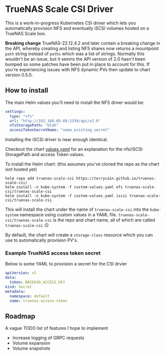 # TrueNAS Scale CSI Driver

This is a work-in-progress Kubernetes CSI driver which lets you automatically provision
NFS and eventually iSCSI volumes hosted on a TrueNAS Scale box.

**Breaking change** TrueNAS-22.12.4.2 and later contain a breaking change in the API, whereby creating and listing NFS 
shares now returns a mountpoint `path` string instead of `paths` which was a list of strings. Normally this wouldn't be
an issue, but it seems the API version of 2.0 hasn't been bumped so some patches have been put in place to account for
this. If you're experiencing issues with NFS dynamic PVs then update to chart version 0.5.0.

## How to install

The main Helm values you'll need to install the NFS driver would be:
```yaml
settings:
  type: "nfs"
  url: "http://192.168.69.69:1339/api/v2.0"
  nfsStoragePath: "blah"
  accessTokenSecretName: "some_existing_secret"
```

Installing the iSCSI driver is near enough identical.

Checkout the chart [values.yaml](./charts/truenas-scale-csi/values.yaml) for an explanation for the nfs/iSCSI StoragePath and access Token values.

To install the Helm chart: (this assumes you've cloned the repo as the chart isnt hosted yet)
```shell
helm repo add truenas-scale-csi https://terrycain.github.io/truenas-scale-csi/
helm install -n kube-system -f custom-values.yaml nfs truenas-scale-csi/truenas-scale-csi
helm install -n kube-system -f custom-values.yaml iscsi truenas-scale-csi/truenas-scale-csi
```
This will install the chart under the name of `truenas-scale-csi` into the `kube-system` namespace using 
custom values in a YAML file. `truenas-scale-csi/truenas-scale-csi` is the repo and chart name, all of which are called `truenas-scale-csi` :D

By default, the chart will create a `storage-class` resource which you can use to automatically provision PV's.

### Example TrueNAS access token secret

Below is some YAML to provision a secret for the CSI drvier

```yaml
apiVersion: v1
data:
  token: BASE64D_ACCESS_KEY
kind: Secret
metadata:
  namespace: default
  name: truenas-access-token
```

## Roadmap

A vague TODO list of features I hope to implement

* Increase logging of GRPC requests
* Volume expansion
* Volume snapshots
